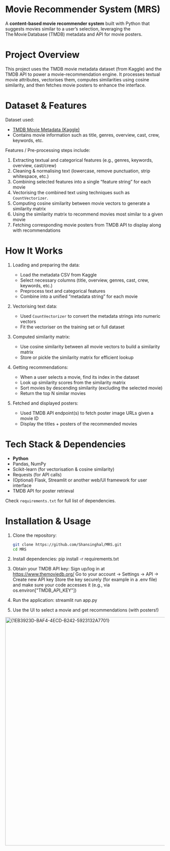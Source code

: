 # Movie Recommender System (MRS)

A **content-based movie recommender system** built with Python that suggests movies similar to a user’s selection, leveraging the The Movie Database (TMDB) metadata and API for movie posters.

# Project Overview

This project uses the TMDB movie metadata dataset (from Kaggle) and the TMDB API to power a movie-recommendation engine. It processes textual movie attributes, vectorises them, computes similarities using cosine similarity, and then fetches movie posters to enhance the interface.
  

# Dataset & Features

Dataset used:
- [TMDB Movie Metadata (Kaggle)](https://www.kaggle.com/datasets/tmdb/tmdb-movie-metadata)  
- Contains movie information such as title, genres, overview, cast, crew, keywords, etc.

Features / Pre-processing steps include:
1. Extracting textual and categorical features (e.g., genres, keywords, overview, cast/crew)  
2. Cleaning & normalising text (lowercase, remove punctuation, strip whitespace, etc.)  
3. Combining selected features into a single “feature string” for each movie  
4. Vectorising the combined text using techniques such as `CountVectorizer`.  
5. Computing cosine similarity between movie vectors to generate a similarity matrix  
6. Using the similarity matrix to recommend movies most similar to a given movie  
7. Fetching corresponding movie posters from TMDB API to display along with recommendations  

# How It Works

1. Loading and preparing the data:  
   - Load the metadata CSV from Kaggle  
   - Select necessary columns (title, overview, genres, cast, crew, keywords, etc.)  
   - Preprocess text and categorical features  
   - Combine into a unified “metadata string” for each movie  
   
2. Vectorising text data:  
   - Used `CountVectorizer` to convert the metadata strings into numeric vectors  
   - Fit the vectoriser on the training set or full dataset  
   
3. Computed similarity matrix:  
   - Use cosine similarity between all movie vectors to build a similarity matrix  
   - Store or pickle the similarity matrix for efficient lookup  
   
4. Getting recommendations:  
   - When a user selects a movie, find its index in the dataset  
   - Look up similarity scores from the similarity matrix  
   - Sort movies by descending similarity (excluding the selected movie)  
   - Return the top N similar movies  
   
5. Fetched and displayed posters:  
   - Used TMDB API endpoint(s) to fetch poster image URLs given a movie ID  
   - Display the titles + posters of the recommended movies  

# Tech Stack & Dependencies

- **Python**
- Pandas, NumPy  
- Scikit-learn (for vectorisation & cosine similarity)  
- Requests (for API calls)  
- (Optional) Flask, Streamlit or another web/UI framework for user interface  
- TMDB API for poster retrieval  

Check `requirements.txt` for full list of dependencies.

# Installation & Usage

1. Clone the repository:

   ```bash
   git clone https://github.com/Shansinghal/MRS.git
   cd MRS

2. Install dependencies:
   pip install -r requirements.txt

3. Obtain your TMDB API key:
   Sign up/log in at https://www.themoviedb.org/
   Go to your account → Settings → API → Create new API key
   Store the key securely (for example in a .env file) and make sure your code accesses it (e.g., via os.environ["TMDB_API_KEY"])

4. Run the application:
   streamlit run app.py

5. Use the UI to select a movie and get recommendations (with posters!)


<img width="996" height="719" alt="{1EB3923D-BAF4-4ECD-B242-5923132A7701}" src="https://github.com/user-attachments/assets/796a7433-f4f4-4792-b61f-42773f931f88" />
